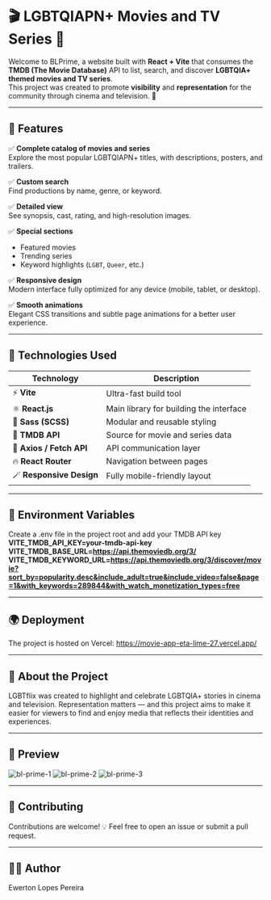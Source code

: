 # 🎬 LGBTQIAPN+ Movies and TV Series 🌈

Welcome to BLPrime, a website built with **React + Vite** that consumes the **TMDB (The Movie Database)** API to list, search, and discover **LGBTQIA+ themed movies and TV series**.  
This project was created to promote **visibility** and **representation** for the community through cinema and television. 💜

---

## 🚀 Features

✅ **Complete catalog of movies and series**  
Explore the most popular LGBTQIAPN+ titles, with descriptions, posters, and trailers.  

✅ **Custom search**  
Find productions by name, genre, or keyword.  

✅ **Detailed view**  
See synopsis, cast, rating, and high-resolution images.  

✅ **Special sections**  
- Featured movies  
- Trending series  
- Keyword highlights (`LGBT`, `Queer`, etc.)

✅ **Responsive design**  
Modern interface fully optimized for any device (mobile, tablet, or desktop).  

✅ **Smooth animations**  
Elegant CSS transitions and subtle page animations for a better user experience.  

---

## 🧰 Technologies Used

| Technology | Description |
|-------------|-------------|
| ⚡ **Vite** | Ultra-fast build tool |
| ⚛️ **React.js** | Main library for building the interface |
| 🎨 **Sass (SCSS)** | Modular and reusable styling |
| 🌈 **TMDB API** | Source for movie and series data |
| 🔗 **Axios / Fetch API** | API communication layer |
| 🔥 **React Router** | Navigation between pages |
| 🪄 **Responsive Design** | Fully mobile-friendly layout |

---

## 🔑 Environment Variables

Create a .env file in the project root and add your TMDB API key
**VITE_TMDB_API_KEY=your-tmdb-api-key**
**VITE_TMDB_BASE_URL=https://api.themoviedb.org/3/**
**VITE_TMDB_KEYWORD_URL=https://api.themoviedb.org/3/discover/movie?sort_by=popularity.desc&include_adult=true&include_video=false&page=1&with_keywords=289844&with_watch_monetization_types=free**

---

## 🌍 Deployment

The project is hosted on Vercel: https://movie-app-eta-lime-27.vercel.app/

---

## 💬 About the Project

LGBTflix was created to highlight and celebrate LGBTQIA+ stories in cinema and television.
Representation matters — and this project aims to make it easier for viewers to find and enjoy media that reflects their identities and experiences.

---

## 📸 Preview

![bl-prime-1](https://github.com/user-attachments/assets/b3f1d3fa-33d0-4301-a906-13e4651a276b)
![bl-prime-2](https://github.com/user-attachments/assets/c45b953f-b9aa-47c7-89ae-0a1a5e9eaba9)
![bl-prime-3](https://github.com/user-attachments/assets/c7ea3461-bc9c-43b2-a597-f2209150f771)


---

## 🤝 Contributing

Contributions are welcome! 💡
Feel free to open an issue or submit a pull request.

---

## 🧑‍💻 Author

Ewerton Lopes Pereira
